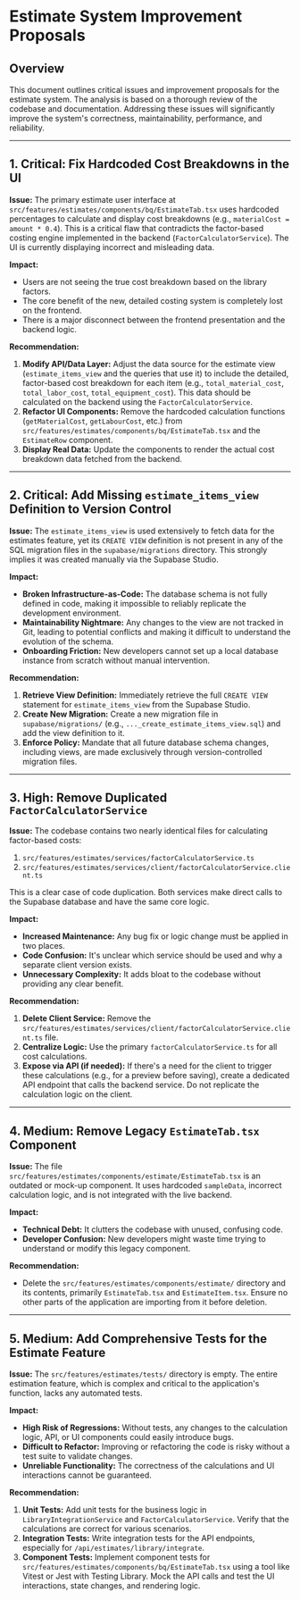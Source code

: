 
# Estimate System Improvement Proposals

## Overview

This document outlines critical issues and improvement proposals for the estimate system. The analysis is based on a thorough review of the codebase and documentation. Addressing these issues will significantly improve the system's correctness, maintainability, performance, and reliability.

---

## 1. Critical: Fix Hardcoded Cost Breakdowns in the UI

**Issue:** The primary estimate user interface at `src/features/estimates/components/bq/EstimateTab.tsx` uses hardcoded percentages to calculate and display cost breakdowns (e.g., `materialCost = amount * 0.4`). This is a critical flaw that contradicts the factor-based costing engine implemented in the backend (`FactorCalculatorService`). The UI is currently displaying incorrect and misleading data.

**Impact:**
- Users are not seeing the true cost breakdown based on the library factors.
- The core benefit of the new, detailed costing system is completely lost on the frontend.
- There is a major disconnect between the frontend presentation and the backend logic.

**Recommendation:**
1.  **Modify API/Data Layer:** Adjust the data source for the estimate view (`estimate_items_view` and the queries that use it) to include the detailed, factor-based cost breakdown for each item (e.g., `total_material_cost`, `total_labor_cost`, `total_equipment_cost`). This data should be calculated on the backend using the `FactorCalculatorService`.
2.  **Refactor UI Components:** Remove the hardcoded calculation functions (`getMaterialCost`, `getLabourCost`, etc.) from `src/features/estimates/components/bq/EstimateTab.tsx` and the `EstimateRow` component.
3.  **Display Real Data:** Update the components to render the actual cost breakdown data fetched from the backend.

---

## 2. Critical: Add Missing `estimate_items_view` Definition to Version Control

**Issue:** The `estimate_items_view` is used extensively to fetch data for the estimates feature, yet its `CREATE VIEW` definition is not present in any of the SQL migration files in the `supabase/migrations` directory. This strongly implies it was created manually via the Supabase Studio.

**Impact:**
- **Broken Infrastructure-as-Code:** The database schema is not fully defined in code, making it impossible to reliably replicate the development environment.
- **Maintainability Nightmare:** Any changes to the view are not tracked in Git, leading to potential conflicts and making it difficult to understand the evolution of the schema.
- **Onboarding Friction:** New developers cannot set up a local database instance from scratch without manual intervention.

**Recommendation:**
1.  **Retrieve View Definition:** Immediately retrieve the full `CREATE VIEW` statement for `estimate_items_view` from the Supabase Studio.
2.  **Create New Migration:** Create a new migration file in `supabase/migrations/` (e.g., `..._create_estimate_items_view.sql`) and add the view definition to it.
3.  **Enforce Policy:** Mandate that all future database schema changes, including views, are made exclusively through version-controlled migration files.

---

## 3. High: Remove Duplicated `FactorCalculatorService`

**Issue:** The codebase contains two nearly identical files for calculating factor-based costs:
1.  `src/features/estimates/services/factorCalculatorService.ts`
2.  `src/features/estimates/services/client/factorCalculatorService.client.ts`

This is a clear case of code duplication. Both services make direct calls to the Supabase database and have the same core logic.

**Impact:**
- **Increased Maintenance:** Any bug fix or logic change must be applied in two places.
- **Code Confusion:** It's unclear which service should be used and why a separate client version exists.
- **Unnecessary Complexity:** It adds bloat to the codebase without providing any clear benefit.

**Recommendation:**
1.  **Delete Client Service:** Remove the `src/features/estimates/services/client/factorCalculatorService.client.ts` file.
2.  **Centralize Logic:** Use the primary `factorCalculatorService.ts` for all cost calculations.
3.  **Expose via API (if needed):** If there's a need for the client to trigger these calculations (e.g., for a preview before saving), create a dedicated API endpoint that calls the backend service. Do not replicate the calculation logic on the client.

---

## 4. Medium: Remove Legacy `EstimateTab.tsx` Component

**Issue:** The file `src/features/estimates/components/estimate/EstimateTab.tsx` is an outdated or mock-up component. It uses hardcoded `sampleData`, incorrect calculation logic, and is not integrated with the live backend.

**Impact:**
- **Technical Debt:** It clutters the codebase with unused, confusing code.
- **Developer Confusion:** New developers might waste time trying to understand or modify this legacy component.

**Recommendation:**
- Delete the `src/features/estimates/components/estimate/` directory and its contents, primarily `EstimateTab.tsx` and `EstimateItem.tsx`. Ensure no other parts of the application are importing from it before deletion.

---

## 5. Medium: Add Comprehensive Tests for the Estimate Feature

**Issue:** The `src/features/estimates/tests/` directory is empty. The entire estimation feature, which is complex and critical to the application's function, lacks any automated tests.

**Impact:**
- **High Risk of Regressions:** Without tests, any changes to the calculation logic, API, or UI components could easily introduce bugs.
- **Difficult to Refactor:** Improving or refactoring the code is risky without a test suite to validate changes.
- **Unreliable Functionality:** The correctness of the calculations and UI interactions cannot be guaranteed.

**Recommendation:**
1.  **Unit Tests:** Add unit tests for the business logic in `LibraryIntegrationService` and `FactorCalculatorService`. Verify that the calculations are correct for various scenarios.
2.  **Integration Tests:** Write integration tests for the API endpoints, especially for `/api/estimates/library/integrate`.
3.  **Component Tests:** Implement component tests for `src/features/estimates/components/bq/EstimateTab.tsx` using a tool like Vitest or Jest with Testing Library. Mock the API calls and test the UI interactions, state changes, and rendering logic. 